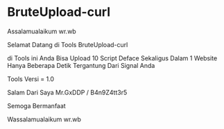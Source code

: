 # BruteUpload-curl

Assalamualaikum wr.wb

Selamat Datang di Tools BruteUpload-curl

di Tools ini Anda Bisa Upload 10 Script Deface Sekaligus Dalam 1 Website
Hanya Beberapa Detik Tergantung Dari Signal Anda

Tools Versi = 1.0

Salam Dari Saya Mr.GxDDP / B4n9Z4tt3r5

Semoga Bermanfaat

Wassalamualaikum wr.wb
